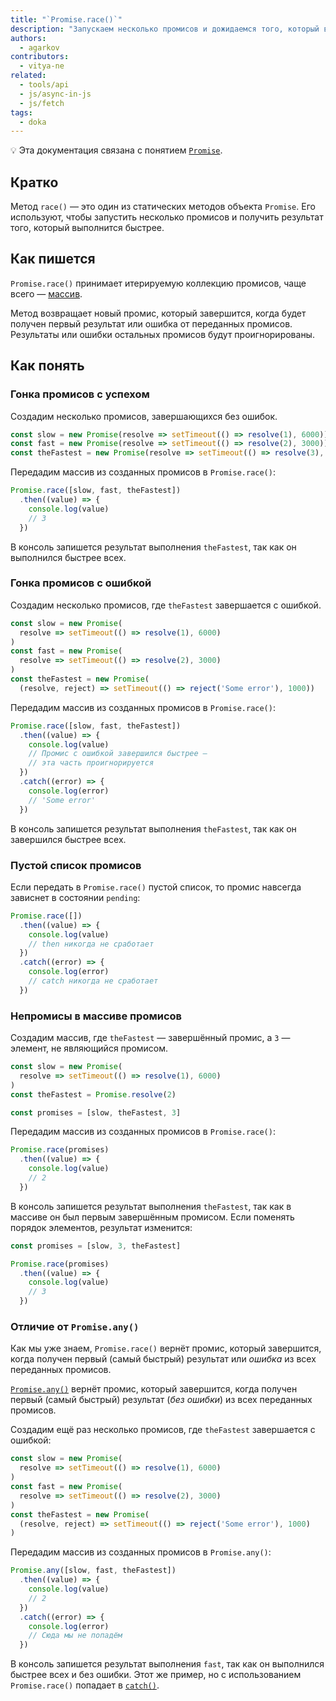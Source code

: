 ```yaml
---
title: "`Promise.race()`"
description: "Запускаем несколько промисов и дожидаемся того, который выполнится быстрее."
authors:
  - agarkov
contributors:
  - vitya-ne
related:
  - tools/api
  - js/async-in-js
  - js/fetch
tags:
  - doka
---
```


<aside>

💡 Эта документация связана с понятием [`Promise`](/js/promise/).

</aside>

## Кратко

Метод `race()` — это один из статических методов объекта `Promise`. Его используют, чтобы запустить несколько промисов и получить результат того, который выполнится быстрее.

## Как пишется

`Promise.race()` принимает итерируемую коллекцию промисов, чаще всего — [массив](/js/arrays/).

Метод возвращает новый промис, который завершится, когда будет получен первый результат или ошибка от переданных промисов. Результаты или ошибки остальных промисов будут проигнорированы.

## Как понять

### Гонка промисов с успехом

Создадим несколько промисов, завершающихся без ошибок.

```js
const slow = new Promise(resolve => setTimeout(() => resolve(1), 6000))
const fast = new Promise(resolve => setTimeout(() => resolve(2), 3000))
const theFastest = new Promise(resolve => setTimeout(() => resolve(3), 1000))
```

Передадим массив из созданных промисов в `Promise.race()`:

```js
Promise.race([slow, fast, theFastest])
  .then((value) => {
    console.log(value)
    // 3
  })
```

В консоль запишется результат выполнения `theFastest`, так как он выполнился быстрее всех.

### Гонка промисов с ошибкой

Создадим несколько промисов, где `theFastest` завершается с ошибкой.

```js
const slow = new Promise(
  resolve => setTimeout(() => resolve(1), 6000)
)
const fast = new Promise(
  resolve => setTimeout(() => resolve(2), 3000)
)
const theFastest = new Promise(
  (resolve, reject) => setTimeout(() => reject('Some error'), 1000))
```

Передадим массив из созданных промисов в `Promise.race()`:

```js
Promise.race([slow, fast, theFastest])
  .then((value) => {
    console.log(value)
    // Промис с ошибкой завершился быстрее —
    // эта часть проигнорируется
  })
  .catch((error) => {
    console.log(error)
    // 'Some error'
  })
```

В консоль запишется результат выполнения `theFastest`, так как он завершился быстрее всех.

### Пустой список промисов

Если передать в `Promise.race()` пустой список, то промис навсегда зависнет в состоянии `pending`:

```js
Promise.race([])
  .then((value) => {
    console.log(value)
    // then никогда не сработает
  })
  .catch((error) => {
    console.log(error)
    // catch никогда не сработает
  })
```

### Непромисы в массиве промисов

Создадим массив, где `theFastest` — завершённый промис, а `3` — элемент, не являющийся промисом.

```js
const slow = new Promise(
  resolve => setTimeout(() => resolve(1), 6000)
)
const theFastest = Promise.resolve(2)

const promises = [slow, theFastest, 3]
```

Передадим массив из созданных промисов в `Promise.race()`:

```js
Promise.race(promises)
  .then((value) => {
    console.log(value)
    // 2
  })
```

В консоль запишется результат выполнения `theFastest`, так как в массиве он был первым завершённым промисом. Если поменять порядок элементов, результат изменится:

```js
const promises = [slow, 3, theFastest]

Promise.race(promises)
  .then((value) => {
    console.log(value)
    // 3
  })
```

### Отличие от `Promise.any()`

Как мы уже знаем, `Promise.race()` вернёт промис, который завершится, когда получен первый (самый быстрый) результат или _ошибка_ из всех переданных промисов.

[`Promise.any()`](/js/promise-any/) вернёт промис, который завершится, когда получен первый (самый быстрый) результат (_без ошибки_) из всех переданных промисов.

Создадим ещё раз несколько промисов, где `theFastest` завершается с ошибкой:

```js
const slow = new Promise(
  resolve => setTimeout(() => resolve(1), 6000)
)
const fast = new Promise(
  resolve => setTimeout(() => resolve(2), 3000)
)
const theFastest = new Promise(
  (resolve, reject) => setTimeout(() => reject('Some error'), 1000)
)
```

Передадим массив из созданных промисов в `Promise.any()`:

```js
Promise.any([slow, fast, theFastest])
  .then((value) => {
    console.log(value)
    // 2
  })
  .catch((error) => {
    console.log(error)
    // Сюда мы не попадём
  })
```

В консоль запишется результат выполнения `fast`, так как он выполнился быстрее всех и без ошибки. Этот же пример, но с использованием `Promise.race()` попадает в [`catch()`](/js/promise-catch/).
